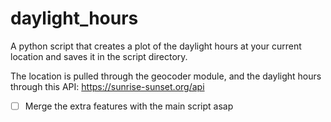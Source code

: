 # daylight_hours

A python script that creates a plot of the daylight hours at your current location and saves it in the script directory. 

The location is pulled through the geocoder module, and the daylight hours through this API: https://sunrise-sunset.org/api


- [ ] Merge the extra features with the main script asap
